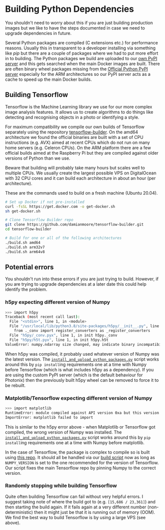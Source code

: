 # Building Python Dependencies

You shouldn't need to worry about this if you are just building production images but we like to have the steps documented in case we need to upgrade dependencies in future.

Several Python packages are compiled (C extensions etc.) for performance reasons. Usually this in transparent to a developer installing via something like *pip* but there are a couple of packages where we had to put more effort in to building. The Python packages we build are uploaded to our [own PyPI server](https://pypi.epixstudios.co.uk/) and this gets searched when the main Docker images are built. There are often binary wheel packages missing from the [Official Python PyPI server](https://pypi.org/) especially for the ARM architectures so our PyPI server acts as a cache to speed up the main Docker builds.


## Building Tensorflow

Tensorflow is the Machine Learning library we use for our more complex image analysis features. It allows us to create algorithms to do things like detecting and recognising objects in a photo or identifying a style.

For maximum compatibility we compile our own builds of Tensorflow separately using the repository [tensorflow-builder](https://github.com/damianmoore/tensorflow-builder/). On the amd64 architecture we found the official binaries are built with a set of CPU instructions (e.g. AVX) aimed at recent CPUs which do not run on many home servers (e.g. Celeron CPUs). On the ARM platform there are a few official builds aimed at the Raspberry Pi but they are compiled against older versions of Python than we use.

Beware that building will probably take many hours but scales well to multiple CPUs. We usually create the largest possible VPS on DigitalOcean with 32 CPU cores and it can build each architecture in about an hour (per architecture).

These are the commands used to build on a fresh machine (Ubuntu 20.04).

```bash
# Set up Docker if not pre-installed
curl -fsSL https://get.docker.com -o get-docker.sh
sh get-docker.sh

# Clone Tensorflow Builder repo
git clone https://github.com/damianmoore/tensorflow-builder.git
cd tensorflow-builder

# Build for one or all of the following architectures
./build.sh amd64
./build.sh arm32v7
./build.sh arm64v8
```

## Potential errors

You shouldn't run into these errors if you are just trying to build. However, if you are trying to upgrade dependencies at a later date this could help identify the problem.

### h5py expecting different version of Numpy

```bash
>>> import h5py
Traceback (most recent call last):
  File "<stdin>", line 1, in <module>
  File "/usr/local/lib/python3.8/site-packages/h5py/__init__.py", line 46, in <module>
    from ._conv import register_converters as _register_converters
  File "h5py/_conv.pyx", line 1, in init h5py._conv
  File "h5py/h5t.pyx", line 1, in init h5py.h5t
ValueError: numpy.ndarray size changed, may indicate binary incompatibility. Expected 88 from C header, got 80 from PyObject
```

When h5py was compiled, it probably used whatever version of Numpy was the latest version. The [`install_and_upload_python_packages.py`](https://github.com/photonixapp/photonix/blob/master/docker/install_and_upload_python_packages.py) script works around this by `pip install`ing requirements one at a time with Numpy before Tensorflow (which is what includes h5py as a dependency). If you are using the custom PyPI server (which is the default behaviour for Photonix) then the previously built h5py wheel can be removed to force it to be rebuilt.

### Matplotlib/Tensorflow expecting different version of Numpy

```bash
>>> import matplotlib
RuntimeError: module compiled against API version 0xa but this version of numpy is 0x9
ImportError: matplotlib failed to import
```

This is similar to the h5py error above - when Matplotlib or Tensorflow got compiled, the wrong version of Numpy was installed. The [`install_and_upload_python_packages.py`](https://github.com/photonixapp/photonix/blob/master/docker/install_and_upload_python_packages.py) script works around this by `pip install`ing requirements one at a time with Numpy before matplotlib.

In the case of Tensorflow, the package is complex to compile so is built using [this repo](https://github.com/photonixapp/tensorflow-builder). It should all be handled via our [build script](https://github.com/photonixapp/tensorflow-builder/blob/master/build.sh) now as long as `NUMPY_VERSION` is set to the one recommended for the version of Tensorflow. Our script fixes the main Tensorflow repo by pinning Numpy to the correct version.


### Randomly stopping while building Tensorflow

Quite often building Tensorflow can fail without very helpful errors. I suggest taking note of where the build got to (e.g. `[15,686 / 23,361]`) and then starting the build again. If it fails again at a very different number (non-deterministic) then it might just be that it is running out of memory (OOM). We find the best way to build Tensorflow is by using a large VPS (see above).
